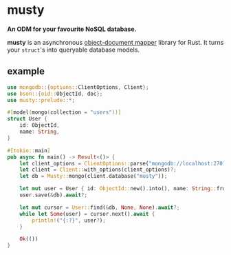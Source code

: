 # musty

**An ODM for your favourite NoSQL database.**

**musty** is an asynchronous [object-document mapper](https://en.wikipedia.org/wiki/Object–relational_mapping) library for Rust. It turns your `struct`'s into queryable database models.

## example

```rust
use mongodb::{options::ClientOptions, Client};
use bson::{oid::ObjectId, doc};
use musty::prelude::*;

#[model(mongo(collection = "users"))]
struct User {
    id: ObjectId,
    name: String,
}

#[tokio::main]
pub async fn main() -> Result<()> {
    let client_options = ClientOptions::parse("mongodb://localhost:27017").await?;
    let client = Client::with_options(client_options)?;
    let db = Musty::mongo(client.database("musty"));

    let mut user = User { id: ObjectId::new().into(), name: String::from("jonah") };
    user.save(&db).await?;

    let mut cursor = User::find(&db, None, None).await?;
    while let Some(user) = cursor.next().await {
        println!("{:?}", user?);
    }

    Ok(())
}


```